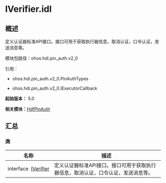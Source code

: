 # IVerifier.idl


## 概述

定义认证器标准API接口。接口可用于获取执行器信息，取消认证，口令认证，发送消息等。

模块包路径：ohos.hdi.pin_auth.v2_0

引用：

- ohos.hdi.pin_auth.v2_0.PinAuthTypes

- ohos.hdi.pin_auth.v2_0.IExecutorCallback

**起始版本：** 5.0

**相关模块：**[HdfPinAuth](_hdf_pin_auth_v20.md)


## 汇总


### 类

| 名称 | 描述 | 
| -------- | -------- |
| interface&nbsp;&nbsp;[IVerifier](interface_i_verifier_v20.md) | 定义认证器标准API接口。接口可用于获取执行器信息，取消认证，口令认证，发送消息等。 | 
